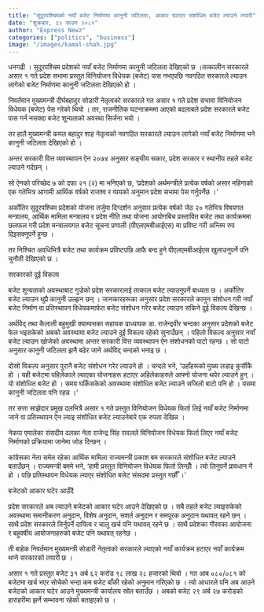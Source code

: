 ```yaml
---
title: "सुदूरपश्चिमको नयाँ बजेट निर्माणमा कानुनी जटिलता, आकार घटाएर संशोधित बजेट ल्याउने तयारी"
date: "शुक्रबार, ३२ साउन २०८१"
author: "Express Newz"
categories: ["politics", "business"]
image: "/images/kamal-shah.jpg"
---
```

धनगढी । सुदूरपश्चिम प्रदेशको नयाँ बजेट निर्माणमा कानुनी जटिलता देखिएको छ ।तत्कालीन सरकारले असार १ गते प्रदेश सभामा प्रस्तुत विनियोजन विधेयक (बजेट) पास नभएपछि नवगठित सरकारले ल्याउन लागेको बजेट निर्माणमा कानुनी जटिलता देखिएको हो ।

निवर्तमान मुख्यमन्त्री दीर्घबहादुर सोडारी नेतृत्वको सरकारले गत असार १ गते प्रदेश सभामा विनियोजन विधेयक (बजेट) पेस गरेको थियो । तर, राजनीतिक घटनाक्रममा आएको बदलाबले प्रदेश सरकारले बजेट पास गर्न नसक्दा बजेट शून्यताको अवस्था सिर्जना भयो ।

तर हालै मुख्यमन्त्री कमल बहादुर शाह नेतृत्वको नवगठित सरकारले ल्याउन लागेको नयाँ बजेट निर्माणमा भने कानुनी जटिलता देखिएको हो ।

अन्तर सरकारी वित्त व्यवस्थापन ऐन २०७४ अनुसार सङ्घीय सकार, प्रदेश सरकार र स्थानीय तहले बजेट ल्याउने गर्दछन् ।

सो ऐनको परिच्छेद ७ को दफा २१ (२) मा भनिएको छ, ‘प्रदेशको अर्थमन्त्रीले प्रत्येक वर्षको असार महिनाको एक गतेभित्र आगामी आर्थिक वर्षको राजश्व र व्ययको अनुमान प्रदेश सभामा पेस गर्नुपर्नेछ ।’

अर्कोतिर सुदूरपश्चिम प्रदेशको योजना तर्जुमा दिग्दर्शन अनुसार प्रत्येक वर्षको जेठ २० गतेभित्र विषयगत मन्त्रालय, आर्थिक मामिला मन्त्रालय र प्रदेश नीति तथा योजना आयोगबिच प्रस्तावित बजेट तथा कार्यक्रममा छलफल गरी प्रदेश मन्त्रालयगत बजेट सूचना प्रणाली (पीएलएमबीआईएस) मा प्रविष्ट गरी अन्तिम रुप दिइसक्नुपर्ने हुन्छ ।

तर निश्चित अवधिभित्रै बजेट तथा कार्यक्रम प्रविष्टपछि आफै बन्द हुने पीएलएमबीआईएस खुलाउनुपर्ने पनि चुनौती देखिएको छ । 

सरकारको दुई विकल्प

बजेट शून्यताको अवस्थाबाट गुज्रेको प्रदेश सरकारलाई तत्काल बजेट ल्याउनुपर्ने बाध्यता छ । अर्कोतिर बजेट ल्याउन थुप्रै कानुनी उल्झन छन् । जानकारहरूका अनुसार प्रदेश सरकारले कानुन संशोधन गरी नयाँ बजेट निर्माण वा प्रतिस्थापन विधेयकमार्फत बजेट संशोधन गरेर बजेट ल्याउन सकिने दुई विकल्प देखिन्छ ।

अर्थविद् तथा कैलाली बहुमुखी क्याम्पसका सहायक प्राध्यापक डा. राजेन्द्रवीर चन्दका अनुसार प्रदेशको बजेट फेल भइसकेको अबको अवस्थामा बजेट ल्याउने दुई विकल्प रहेको सुनाउँछन् । पहिलो विकल्प अनुसार नयाँ बजेट ल्याउन खोजेको अवस्थामा अन्तर सरकारी वित्त व्यवस्थापन ऐन संशोधनको पाटो रहन्छ । सो पाटो अनुसार कानुनी जटिलता झनै बढेर जाने अर्थविद् चन्दको भनाइ छ ।

दोस्रो विकल्प अनुसार पुरानै बजेट संशोधन गरेर ल्याउने हो । चन्दले भने, ‘उहाँहरूको मुख्य लडाइ कुर्सीकै हो । यही बजेटमा पहिलेकाले ल्याएका योजनाहरू हटाएर अहिलेकाहरुले आफ्नो योजना थपेर ल्याउने हुन् । यो संशोधित बजेट हो । समय घर्किसकेको अवस्थामा संशोधित बजेट ल्याउने सजिलो बाटो पनि हो । यसमा कानुनी जटिलता पनि रहन्न ।’

तर सत्ता साझेदार प्रमुख दलभित्रै असार १ गते प्रस्तुत विनियोजन विधेयक फिर्ता लिई नयाँ बजेट निर्माणमा जाने वा प्रतिस्थापन ऐन ल्याइ संशोधित बजेट ल्याउनेबारे एक रुपता देखिन्न । 

नेकपा एमालेका संसदीय दलका नेता राजेन्द्र सिंह रावलले विनियोजन विधेयक फिर्ता लिएर नयाँ बजेट निर्माणको प्रक्रियामा जानेमा जोड दिन्छन् ।

कांग्रेसका नेता समेत रहेका आर्थिक मामिला राज्यमन्त्री प्रकाश बम सरकारले संशोधित बजेट ल्याउने बताउँछन् । राज्यमन्त्री बममे भने, ‘हामी प्रस्तुत विनियोजन विधेयक फिर्ता लिन्छौँ । त्यो लिनुपर्ने प्रावधान नै हो । पछि प्रतिस्थापन विधेयक ल्याएर संशोधित बजेट संसदमा प्रस्तुत गर्छौँ ।’

बजेटको आकार घटेर आउँदै

प्रदेश सरकारले अब ल्याउने बजेटको आकार घटेर आउने देखिएको छ । सबै तहले बजेट ल्याइसकेको अवस्थामा समानीकरण अनुदान, विशेष अनुदान, सशर्त अनुदान र समपूरक अनुदान यथावत् रहने छन् । साथै प्रदेश सरकारले तिर्नुपर्ने दायित्व र चालु खर्च पनि यथावत् रहने छ । साथै प्रदेशका गौरवका आयोजना र बहुवर्षीय आयोजनाहरुको बजेट पनि यथावत् रहनेछ ।

ती बाहेक निवर्तमान मुख्यमन्त्री सोडारी नेतृत्वको सरकारले ल्याएको नयाँ कार्यक्रम हटाएर नयाँ कार्यक्रम थप्ने सरकारको तयारी छ । 

असार १ गते प्रस्तुत बजेट ३१ अर्ब ६२ करोड ९८ लाख २८ हजारको थियो । गत आब ०८०/०८१ को बजेटमा खर्च भएर सोचेको भन्दा कम बजेट बाँकी रहेको अनुमान गरिएको छ । त्यो आधारले पनि अब आउने बजेटको आकार घटेर आउने मुख्यमन्त्री कार्यालय स्रोत बताउँछ । अबको बजेट २९ अर्ब २७ करोडको हाराहरीमा झर्ने सम्भावना रहेको बताइएको छ ।